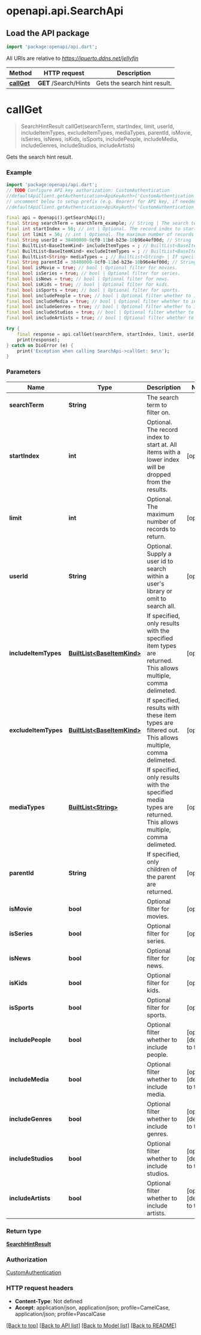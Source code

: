 # openapi.api.SearchApi

## Load the API package
```dart
import 'package:openapi/api.dart';
```

All URIs are relative to *https://jpuerto.ddns.net/jellyfin*

Method | HTTP request | Description
------------- | ------------- | -------------
[**callGet**](SearchApi.md#callget) | **GET** /Search/Hints | Gets the search hint result.


# **callGet**
> SearchHintResult callGet(searchTerm, startIndex, limit, userId, includeItemTypes, excludeItemTypes, mediaTypes, parentId, isMovie, isSeries, isNews, isKids, isSports, includePeople, includeMedia, includeGenres, includeStudios, includeArtists)

Gets the search hint result.

### Example
```dart
import 'package:openapi/api.dart';
// TODO Configure API key authorization: CustomAuthentication
//defaultApiClient.getAuthentication<ApiKeyAuth>('CustomAuthentication').apiKey = 'YOUR_API_KEY';
// uncomment below to setup prefix (e.g. Bearer) for API key, if needed
//defaultApiClient.getAuthentication<ApiKeyAuth>('CustomAuthentication').apiKeyPrefix = 'Bearer';

final api = Openapi().getSearchApi();
final String searchTerm = searchTerm_example; // String | The search term to filter on.
final int startIndex = 56; // int | Optional. The record index to start at. All items with a lower index will be dropped from the results.
final int limit = 56; // int | Optional. The maximum number of records to return.
final String userId = 38400000-8cf0-11bd-b23e-10b96e4ef00d; // String | Optional. Supply a user id to search within a user's library or omit to search all.
final BuiltList<BaseItemKind> includeItemTypes = ; // BuiltList<BaseItemKind> | If specified, only results with the specified item types are returned. This allows multiple, comma delimeted.
final BuiltList<BaseItemKind> excludeItemTypes = ; // BuiltList<BaseItemKind> | If specified, results with these item types are filtered out. This allows multiple, comma delimeted.
final BuiltList<String> mediaTypes = ; // BuiltList<String> | If specified, only results with the specified media types are returned. This allows multiple, comma delimeted.
final String parentId = 38400000-8cf0-11bd-b23e-10b96e4ef00d; // String | If specified, only children of the parent are returned.
final bool isMovie = true; // bool | Optional filter for movies.
final bool isSeries = true; // bool | Optional filter for series.
final bool isNews = true; // bool | Optional filter for news.
final bool isKids = true; // bool | Optional filter for kids.
final bool isSports = true; // bool | Optional filter for sports.
final bool includePeople = true; // bool | Optional filter whether to include people.
final bool includeMedia = true; // bool | Optional filter whether to include media.
final bool includeGenres = true; // bool | Optional filter whether to include genres.
final bool includeStudios = true; // bool | Optional filter whether to include studios.
final bool includeArtists = true; // bool | Optional filter whether to include artists.

try {
    final response = api.callGet(searchTerm, startIndex, limit, userId, includeItemTypes, excludeItemTypes, mediaTypes, parentId, isMovie, isSeries, isNews, isKids, isSports, includePeople, includeMedia, includeGenres, includeStudios, includeArtists);
    print(response);
} catch on DioError (e) {
    print('Exception when calling SearchApi->callGet: $e\n');
}
```

### Parameters

Name | Type | Description  | Notes
------------- | ------------- | ------------- | -------------
 **searchTerm** | **String**| The search term to filter on. | 
 **startIndex** | **int**| Optional. The record index to start at. All items with a lower index will be dropped from the results. | [optional] 
 **limit** | **int**| Optional. The maximum number of records to return. | [optional] 
 **userId** | **String**| Optional. Supply a user id to search within a user's library or omit to search all. | [optional] 
 **includeItemTypes** | [**BuiltList&lt;BaseItemKind&gt;**](BaseItemKind.md)| If specified, only results with the specified item types are returned. This allows multiple, comma delimeted. | [optional] 
 **excludeItemTypes** | [**BuiltList&lt;BaseItemKind&gt;**](BaseItemKind.md)| If specified, results with these item types are filtered out. This allows multiple, comma delimeted. | [optional] 
 **mediaTypes** | [**BuiltList&lt;String&gt;**](String.md)| If specified, only results with the specified media types are returned. This allows multiple, comma delimeted. | [optional] 
 **parentId** | **String**| If specified, only children of the parent are returned. | [optional] 
 **isMovie** | **bool**| Optional filter for movies. | [optional] 
 **isSeries** | **bool**| Optional filter for series. | [optional] 
 **isNews** | **bool**| Optional filter for news. | [optional] 
 **isKids** | **bool**| Optional filter for kids. | [optional] 
 **isSports** | **bool**| Optional filter for sports. | [optional] 
 **includePeople** | **bool**| Optional filter whether to include people. | [optional] [default to true]
 **includeMedia** | **bool**| Optional filter whether to include media. | [optional] [default to true]
 **includeGenres** | **bool**| Optional filter whether to include genres. | [optional] [default to true]
 **includeStudios** | **bool**| Optional filter whether to include studios. | [optional] [default to true]
 **includeArtists** | **bool**| Optional filter whether to include artists. | [optional] [default to true]

### Return type

[**SearchHintResult**](SearchHintResult.md)

### Authorization

[CustomAuthentication](../README.md#CustomAuthentication)

### HTTP request headers

 - **Content-Type**: Not defined
 - **Accept**: application/json, application/json; profile=CamelCase, application/json; profile=PascalCase

[[Back to top]](#) [[Back to API list]](../README.md#documentation-for-api-endpoints) [[Back to Model list]](../README.md#documentation-for-models) [[Back to README]](../README.md)

